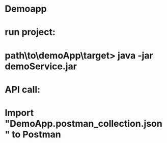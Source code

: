 # Demoapp

# run project:
# path\to\demoApp\target> java -jar demoService.jar

# API call:
# Import "DemoApp.postman_collection.json" to Postman
